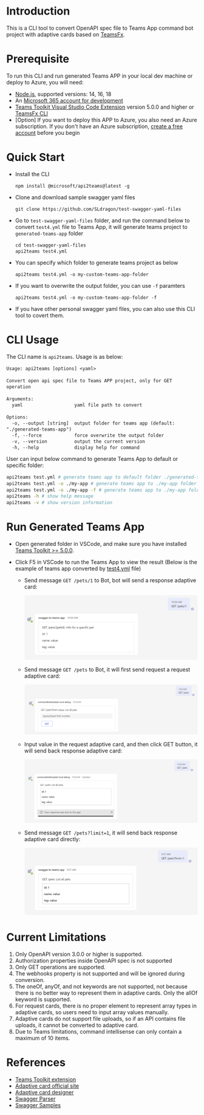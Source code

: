 # Introduction
This is a CLI tool to convert OpenAPI spec file to Teams App command bot project with adaptive cards based on [TeamsFx](https://github.com/OfficeDev/TeamsFx).

# Prerequisite
To run this CLI and run generated Teams APP in your local dev machine or deploy to Azure, you will need:

- [Node.js](https://nodejs.org/), supported versions: 14, 16, 18
- An [Microsoft 365 account for development](https://docs.microsoft.com/microsoftteams/platform/toolkit/accounts)
- [Teams Toolkit Visual Studio Code Extension](https://aka.ms/teams-toolkit) version 5.0.0 and higher or [TeamsFx CLI](https://aka.ms/teamsfx-cli)
- [Option] If you want to deploy this APP to Azure, you also need an Azure subscription. If you don't have an Azure subscription, [create a free account](https://azure.microsoft.com/en-us/free/) before you begin

# Quick Start

- Install the CLI
  ```
  npm install @microsoft/api2teams@latest -g
  ```

- Clone and download sample swagger yaml files
  ```
  git clone https://github.com/SLdragon/test-swagger-yaml-files
  ```

- Go to `test-swagger-yaml-files` folder, and run the command below to convert `test4.yml` file to Teams App, it will generate teams project to `generated-teams-app` folder
  ```
  cd test-swagger-yaml-files
  api2teams test4.yml
  ```

- You can specify which folder to generate teams project as below
  ```
  api2teams test4.yml -o my-custom-teams-app-folder
  ```

- If you want to overwrite the output folder, you can use `-f` paramters
  ```
  api2teams test4.yml -o my-custom-teams-app-folder -f
  ```

- If you have other personal swagger yaml files, you can also use this CLI tool to covert them.

# CLI Usage

The CLI name is `api2teams`. Usage is as below:

```
Usage: api2teams [options] <yaml>

Convert open api spec file to Teams APP project, only for GET operation

Arguments:
  yaml                   yaml file path to convert

Options:
  -o, --output [string]  output folder for teams app (default: "./generated-teams-app")
  -f, --force            force overwrite the output folder
  -v, --version          output the current version
  -h, --help             display help for command
```

User can input below command to generate Teams App to default or specific folder:

```bash
api2teams test.yml # generate teams app to default folder ./generated-teams-app
api2teams test.yml -o ./my-app # generate teams app to ./my-app folder
api2teams test.yml -o ./my-app -f # generate teams app to ./my-app folder, and force overwrite output folder
api2teams -h # show help message
api2teams -v # show version information
```

# Run Generated Teams App

- Open generated folder in VSCode, and make sure you have installed [Teams Toolkit >= 5.0.0](https://marketplace.visualstudio.com/items?itemName=TeamsDevApp.ms-teams-vscode-extension).

- Click F5 in VSCode to run the Teams App to view the result (Below is the example of teams app converted by [test4.yml](./tests/e2e/swagger-files/test4.yml) file)

  - Send message `GET /pets/1` to Bot, bot will send a response adaptive card:

    ![](./images/workflow1.png)

  - Send message `GET /pets` to Bot, it will first send request a request adaptive card:

    ![](./images/workflow2.png)

  - Input value in the request adaptive card, and then click GET button, it will send back response adaptive card:

    ![](./images/workflow3.png)

  - Send message `GET /pets?limit=1`, it will send back response adaptive card directly:

    ![](./images/workflow4.png)
    
# Current Limitations
1. Only OpenAPI version 3.0.0 or higher is supported.
1. Authorization properties inside OpenAPI spec is not supported
1. Only GET operations are supported.
1. The webhooks property is not supported and will be ignored during conversion.
1. The oneOf, anyOf, and not keywords are not supported, not because there is no better way to represent them in adaptive cards. Only the allOf keyword is supported.
1. For request cards, there is no proper element to represent array types in adaptive cards, so users need to input array values manually.
1. Adaptive cards do not support file uploads, so if an API contains file uploads, it cannot be converted to adaptive card.
1. Due to Teams limitations, command intellisense can only contain a maximum of 10 items.

# References
- [Teams Toolkit extension](https://learn.microsoft.com/en-us/microsoftteams/platform/toolkit/teams-toolkit-fundamentals)
- [Adaptive card official site](https://adaptivecards.io/)
- [Adaptive card designer](https://adaptivecards.io/designer)
- [Swagger Parser](https://github.com/APIDevTools/swagger-parser)
- [Swagger Samples](https://github.com/OAI/OpenAPI-Specification)